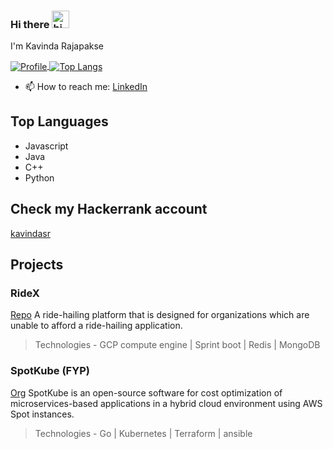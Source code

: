 ### Hi there <img src="https://user-images.githubusercontent.com/1303154/88677602-1635ba80-d120-11ea-84d8-d263ba5fc3c0.gif" width="28px" alt="hi">
I'm Kavinda Rajapakse


<a href="https://github.com/kavindasr">
  <img alt="Profile" align="center" src="https://github-readme-stats.vercel.app/api?username=kavindasr&count_private=true&show_icons=true&count_private=true&custom_title=My%20Github%20Statistics&hide=stars,issues" />
</a>
<a href="https://github.com/kavindasr">
  <img alt="Top Langs" align="center" src="https://github-readme-stats.vercel.app/api/top-langs/?username=kavindasr&langs_count=9&layout=compact" />
</a>

<br />



<!-- - 🔭 I’m currently working on eventseekout.com -->
<!-- - 🌱 I’m currently learning Dart,Flutter
- 👯 I’m looking to collaborate on Flutter projects -->
- 📫 How to reach me: 
<a href='https://www.linkedin.com/in/kavindasr/'>LinkedIn</a>


## Top Languages
- Javascript
- Java
- C++
- Python

## Check my Hackerrank account 
[kavindasr](https://www.hackerrank.com/kavindasr)

## Projects

### RideX 
[Repo](https://github.com/rideXmora/ridexapi)
A ride-hailing platform that is designed for organizations which are unable to afford a ride-hailing application.
> Technologies - GCP compute engine | Sprint boot | Redis | MongoDB

### SpotKube (FYP)
[Org](https://github.com/SpotKube)
SpotKube is an open-source software for cost optimization of microservices-based applications in a hybrid cloud environment using AWS Spot instances.
> Technologies - Go | Kubernetes | Terraform | ansible


